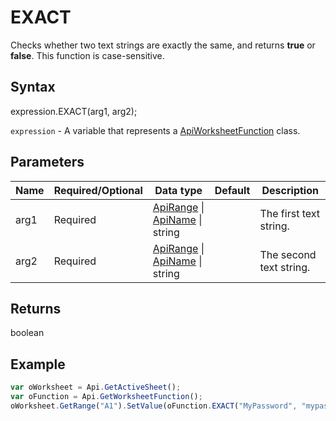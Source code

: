 # EXACT

Checks whether two text strings are exactly the same, and returns **true** or **false**. This function is case-sensitive.

## Syntax

expression.EXACT(arg1, arg2);

`expression` - A variable that represents a [ApiWorksheetFunction](../ApiWorksheetFunction.md) class.

## Parameters

| **Name** | **Required/Optional** | **Data type** | **Default** | **Description** |
| ------------- | ------------- | ------------- | ------------- | ------------- |
| arg1 | Required | [ApiRange](../../ApiRange/ApiRange.md) &#124; [ApiName](../../ApiName/ApiName.md) &#124; string |  | The first text string. |
| arg2 | Required | [ApiRange](../../ApiRange/ApiRange.md) &#124; [ApiName](../../ApiName/ApiName.md) &#124; string |  | The second text string. |

## Returns

boolean

## Example



```javascript
var oWorksheet = Api.GetActiveSheet();
var oFunction = Api.GetWorksheetFunction();
oWorksheet.GetRange("A1").SetValue(oFunction.EXACT("MyPassword", "mypassword"));
```
